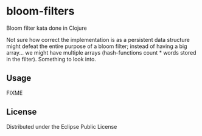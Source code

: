 # bloom-filters

Bloom filter kata done in Clojure

Not sure how correct the implementation is as a persistent data structure might defeat the entire purpose of a bloom filter; instead of having a big array... we might have multiple arrays (hash-functions count * words stored in the filter). Something to look into.

## Usage

FIXME

## License
Distributed under the Eclipse Public License
